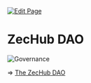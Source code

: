 <a href="https://github.com/zechub/zechub/edit/main/site/contribute/ZecHub_DAO.md" target="_blank">
  <img src="https://img.shields.io/badge/Edit-blue" alt="Edit Page"/>
</a>

# ZecHub DAO

![Governance](https://substackcdn.com/image/fetch/f_auto,q_auto:good,fl_progressive:steep/https%3A%2F%2Fsubstack-post-media.s3.amazonaws.com%2Fpublic%2Fimages%2F2f9c810c-61ae-47c1-b5e4-bd4265e60d7c_5259x1667.png)

=> [The ZecHub DAO](https://zechub.wiki/dao)
